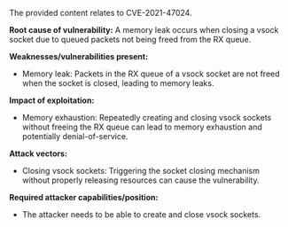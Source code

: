 The provided content relates to CVE-2021-47024.

**Root cause of vulnerability:**
A memory leak occurs when closing a vsock socket due to queued packets not being freed from the RX queue.

**Weaknesses/vulnerabilities present:**
- Memory leak: Packets in the RX queue of a vsock socket are not freed when the socket is closed, leading to memory leaks.

**Impact of exploitation:**
- Memory exhaustion: Repeatedly creating and closing vsock sockets without freeing the RX queue can lead to memory exhaustion and potentially denial-of-service.

**Attack vectors:**
- Closing vsock sockets: Triggering the socket closing mechanism without properly releasing resources can cause the vulnerability.

**Required attacker capabilities/position:**
- The attacker needs to be able to create and close vsock sockets.